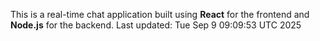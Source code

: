 This is a real-time chat application built using **React** for the frontend and **Node.js** for the backend.
Last updated: Tue Sep  9 09:09:53 UTC 2025
